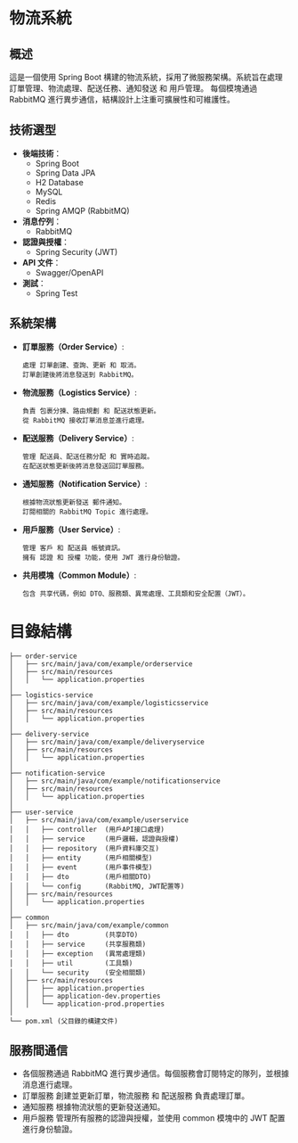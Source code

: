 # 物流系統

## 概述
這是一個使用 Spring Boot 構建的物流系統，採用了微服務架構。系統旨在處理 訂單管理、物流處理、配送任務、通知發送 和 用戶管理。
每個模塊通過 RabbitMQ 進行異步通信，結構設計上注重可擴展性和可維護性。

## 技術選型
- **後端技術**：
  - Spring Boot
  - Spring Data JPA
  - H2 Database
  - MySQL
  - Redis
  - Spring AMQP (RabbitMQ)
- **消息佇列**：
  - RabbitMQ
- **認證與授權**：
  - Spring Security (JWT)
- **API 文件**：
  - Swagger/OpenAPI
- **測試**：
  - Spring Test
## 系統架構
- **訂單服務（Order Service）**:
    ```
    處理 訂單創建、查詢、更新 和 取消。
    訂單創建後將消息發送到 RabbitMQ。
    ```
- **物流服務（Logistics Service）**:
    ```
    負責 包裹分揀、路由規劃 和 配送狀態更新。
    從 RabbitMQ 接收訂單消息並進行處理。
    ```
- **配送服務（Delivery Service）**:
    ```
    管理 配送員、配送任務分配 和 實時追蹤。
    在配送狀態更新後將消息發送回訂單服務。
    ```
- **通知服務（Notification Service）**:
    ```
    根據物流狀態更新發送 郵件通知。
    訂閱相關的 RabbitMQ Topic 進行處理。
    ```
- **用戶服務（User Service）**:
    ```
    管理 客戶 和 配送員 帳號資訊。
    擁有 認證 和 授權 功能，使用 JWT 進行身份驗證。
    ```
- **共用模塊（Common Module）**:
    ```
    包含 共享代碼，例如 DTO、服務類、異常處理、工具類和安全配置（JWT）。
    ```
# 目錄結構
```plaintext
├── order-service
│   ├── src/main/java/com/example/orderservice
│   ├── src/main/resources
│   │   └── application.properties
│
├── logistics-service
│   ├── src/main/java/com/example/logisticsservice
│   ├── src/main/resources
│   │   └── application.properties
│
├── delivery-service
│   ├── src/main/java/com/example/deliveryservice
│   ├── src/main/resources
│   │   └── application.properties
│
├── notification-service
│   ├── src/main/java/com/example/notificationservice
│   ├── src/main/resources
│   │   └── application.properties
│
├── user-service
│   ├── src/main/java/com/example/userservice
│   │   ├── controller  (用戶API接口處理)
│   │   ├── service     (用戶邏輯，認證與授權)
│   │   ├── repository  (用戶資料庫交互)
│   │   ├── entity      (用戶相關模型)
│   │   ├── event       (用戶事件模型)
│   │   ├── dto         (用戶相關DTO)
│   │   └── config      (RabbitMQ, JWT配置等)
│   ├── src/main/resources
│   │   └── application.properties
│
├── common
│   ├── src/main/java/com/example/common
│   │   ├── dto         (共享DTO)
│   │   ├── service     (共享服務類)
│   │   ├── exception   (異常處理類)
│   │   ├── util        (工具類)
│   │   └── security    (安全相關類)
│   ├── src/main/resources
│   │   ├── application.properties
│   │   ├── application-dev.properties
│   │   └── application-prod.properties
│
└── pom.xml (父目錄的構建文件)

```
## 服務間通信
- 各個服務通過 RabbitMQ 進行異步通信。每個服務會訂閱特定的隊列，並根據消息進行處理。
- 訂單服務 創建並更新訂單，物流服務 和 配送服務 負責處理訂單。
- 通知服務 根據物流狀態的更新發送通知。
- 用戶服務 管理所有服務的認證與授權，並使用 common 模塊中的 JWT 配置 進行身份驗證。
